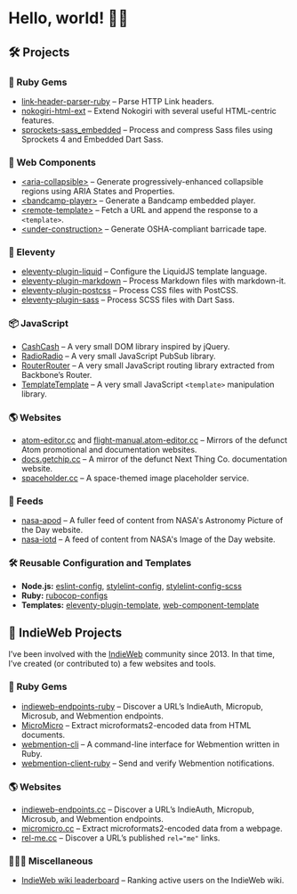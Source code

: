 # Hello, world! 👋🏻

## 🛠 Projects

### 💎 Ruby Gems

- [link-header-parser-ruby](https://github.com/jgarber623/link-header-parser-ruby) – Parse HTTP Link headers.
- [nokogiri-html-ext](https://github.com/jgarber623/nokogiri-html-ext) – Extend Nokogiri with several useful HTML-centric features.
- [sprockets-sass_embedded](https://github.com/jgarber623/sprockets-sass_embedded) – Process and compress Sass files using Sprockets 4 and Embedded Dart Sass.

### 🧩 Web Components

- [&lt;aria-collapsible&gt;](https://github.com/jgarber623/aria-collapsible) – Generate progressively-enhanced collapsible regions using ARIA States and Properties.
- [&lt;bandcamp-player&gt;](https://github.com/jgarber623/bandcamp-player) – Generate a Bandcamp embedded player.
- [&lt;remote-template&gt;](https://github.com/jgarber623/remote-template) – Fetch a URL and append the response to a `<template>`.
- [&lt;under-construction&gt;](https://github.com/jgarber623/under-construction) – Generate OSHA-compliant barricade tape.

### 🎈 Eleventy

- [eleventy-plugin-liquid](https://github.com/jgarber623/eleventy-plugin-liquid) – Configure the LiquidJS template language.
- [eleventy-plugin-markdown](https://github.com/jgarber623/eleventy-plugin-markdown) – Process Markdown files with markdown-it.
- [eleventy-plugin-postcss](https://github.com/jgarber623/eleventy-plugin-postcss) – Process CSS files with PostCSS.
- [eleventy-plugin-sass](https://github.com/jgarber623/eleventy-plugin-sass) – Process SCSS files with Dart Sass.

### 📦 JavaScript

- [CashCash](https://github.com/jgarber623/CashCash) – A very small DOM library inspired by jQuery.
- [RadioRadio](https://github.com/jgarber623/RadioRadio) – A very small JavaScript PubSub library.
- [RouterRouter](https://github.com/jgarber623/RouterRouter) – A very small JavaScript routing library extracted from Backbone’s Router.
- [TemplateTemplate](https://github.com/jgarber623/TemplateTemplate) – A very small JavaScript `<template>` manipulation library.

### 🌎 Websites

- [atom-editor.cc](https://github.com/atom-editor-cc/atom-editor.cc) and [
flight-manual.atom-editor.cc](https://github.com/atom-editor-cc/flight-manual.atom-editor.cc) – Mirrors of the defunct Atom promotional and documentation websites.
- [docs.getchip.cc](https://github.com/getchip-cc/docs.getchip.cc) – A mirror of the defunct Next Thing Co. documentation website.
- [spaceholder.cc](https://github.com/jgarber623/spaceholder.cc) – A space-themed image placeholder service.

### 📡 Feeds

- [nasa-apod](https://github.com/jgarber623/nasa-apod) – A fuller feed of content from NASA's Astronomy Picture of the Day website.
- [nasa-iotd](https://github.com/jgarber623/nasa-iotd) – A feed of content from NASA's Image of the Day website.

### 🛠️ Reusable Configuration and Templates

- **Node.js:** [eslint-config](https://github.com/jgarber623/eslint-config), [stylelint-config](https://github.com/jgarber623/stylelint-config), [stylelint-config-scss](https://github.com/jgarber623/stylelint-config-scss)
- **Ruby:** [rubocop-configs](https://github.com/jgarber623/rubocop-configs)
- **Templates:** [eleventy-plugin-template](https://github.com/jgarber623/eleventy-plugin-template), [web-component-template](https://github.com/jgarber623/web-component-template)

## 🧡 IndieWeb Projects

I’ve been involved with the [IndieWeb](https://indieweb.org) community since 2013. In that time, I’ve created (or contributed to) a few websites and tools.

### 💎 Ruby Gems

- [indieweb-endpoints-ruby](https://github.com/indieweb/indieweb-endpoints-ruby) – Discover a URL’s IndieAuth, Micropub, Microsub, and Webmention endpoints.
- [MicroMicro](https://github.com/jgarber623/micromicro) – Extract microformats2-encoded data from HTML documents.
- [webmention-cli](https://github.com/jgarber623/webmention-cli) – A command-line interface for Webmention written in Ruby.
- [webmention-client-ruby](https://github.com/indieweb/webmention-client-ruby) – Send and verify Webmention notifications.

### 🌎 Websites

- [indieweb-endpoints.cc](https://github.com/jgarber623/indieweb-endpoints.cc) – Discover a URL’s IndieAuth, Micropub, Microsub, and Webmention endpoints.
- [micromicro.cc](https://github.com/jgarber623/micromicro.cc) – Extract microformats2-encoded data from a webpage.
- [rel-me.cc](https://github.com/jgarber623/rel-me.cc) – Discover a URL’s published `rel="me"` links.

### 🤷🏻‍♂️ Miscellaneous

- [IndieWeb wiki leaderboard](https://github.com/jgarber623/indieweb-wiki-leaderboard) – Ranking active users on the IndieWeb wiki.
